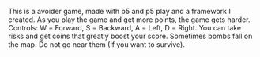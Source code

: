 This is a avoider game, made with p5 and p5 play and a framework I created.
As you play the game and get more points, the game gets harder.
Controls: W = Forward, S = Backward, A = Left, D = Right.
You can take risks and get coins that greatly boost your score.
Sometimes bombs fall on the map. Do not go near them (If you want to survive).
